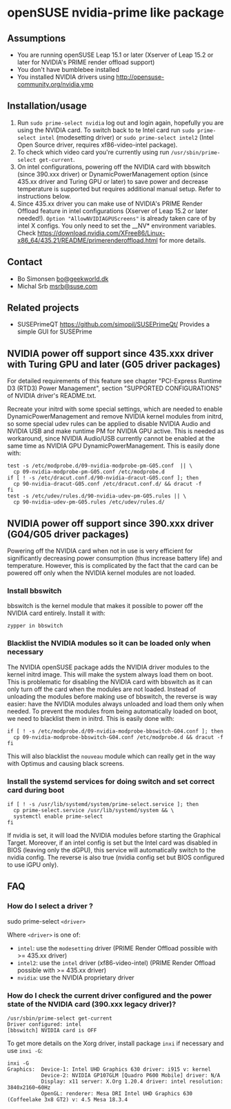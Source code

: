openSUSE nvidia-prime like package
==================================

Assumptions
-----------

* You are running openSUSE Leap 15.1 or later (Xserver of Leap 15.2 or later for NVIDIA's PRIME render offload support)
* You don't have bumblebee installed
* You installed NVIDIA drivers using http://opensuse-community.org/nvidia.ymp

Installation/usage
------------------

1. Run `sudo prime-select nvidia` log out and login again, hopefully you are
   using the NVIDIA card. To switch back to te Intel card run `sudo prime-select intel` (modesetting driver) or 
   `sudo prime-select intel2` (Intel Open Source driver, requires xf86-video-intel package).
2. To check which video card you're currently using run `/usr/sbin/prime-select get-current`.
3. On intel configurations, powering off the NVIDIA card with bbswitch (since 390.xxx driver) or DynamicPowerManagement option (since 435.xx driver and Turing GPU or later) to save power and decrease temperature is supported but requires additional manual setup. Refer to instructions below.
4. Since 435.xx driver you can make use of NVIDIA's PRIME Render Offload feature in intel configurations (Xserver of Leap 15.2 or later needed!). `Option "AllowNVIDIAGPUScreens"` is already taken care of by intel X configs. You only need to set the __NV* environment variables. Check <https://download.nvidia.com/XFree86/Linux-x86_64/435.21/README/primerenderoffload.html> for more details.

Contact
-------

* Bo Simonsen <bo@geekworld.dk>
* Michal Srb <msrb@suse.com>

Related projects
----------------

* SUSEPrimeQT <https://github.com/simopil/SUSEPrimeQt/> Provides a simple GUI for SUSEPrime

NVIDIA power off support since 435.xxx driver with Turing GPU and later (G05 driver packages)
----------------------------------------------------------------------------------------------

For detailed requirements of this feature see chapter "PCI-Express Runtime D3 (RTD3) Power Management", section "SUPPORTED CONFIGURATIONS" of NVIDIA driver's README.txt.

Recreate your initrd with some special settings, which are needed to enable DynamicPowerManagement and remove NVIDIA kernel modules from initrd, so some special udev rules can be applied to disable NVIDIA Audio and NVIDIA USB and make runtime PM for NVIDIA GPU active. This is needed as workaround, since NVIDIA Audio/USB currently cannot be enabled at the same time as NVIDIA GPU DynamicPowerManagement. This is easily done with:

```
test -s /etc/modprobe.d/09-nvidia-modprobe-pm-G05.conf  || \
  cp 09-nvidia-modprobe-pm-G05.conf /etc/modprobe.d
if [ ! -s /etc/dracut.conf.d/90-nvidia-dracut-G05.conf ]; then
  cp 90-nvidia-dracut-G05.conf /etc/dracut.conf.d/ && dracut -f
fi
test -s /etc/udev/rules.d/90-nvidia-udev-pm-G05.rules || \
  cp 90-nvidia-udev-pm-G05.rules /etc/udev/rules.d/
```

NVIDIA power off support since 390.xxx driver (G04/G05 driver packages)
-----------------------------------------------------------------------

Powering off the NVIDIA card when not in use is very efficient for significantly decreasing power consumption (thus increase battery life) and temperature. However, this is complicated by the fact that the card can be powered off
only when the NVIDIA kernel modules are not loaded.

### Install bbswitch

bbswitch is the kernel module that makes it possible to power off the NVIDIA card entirely.
Install it with:

```
zypper in bbswitch
```

### Blacklist the NVIDIA modules so it can be loaded only when necessary

The NVIDIA openSUSE package adds the NVIDIA driver modules to the kernel initrd image. This will make the system always load them on boot. This is problematic for disabling the NVIDIA card with bbswitch as it can only turn off the card when the modules are not loaded. Instead of unloading the modules before making use of bbswitch, the reverse is way easier: have the NVIDIA modules always unloaded and load them only when needed.
To prevent the modules from being automatically loaded on boot, we need to blacklist them in initrd.
This is easily done with:

```
if [ ! -s /etc/modprobe.d/09-nvidia-modprobe-bbswitch-G04.conf ]; then
  cp 09-nvidia-modprobe-bbswitch-G04.conf /etc/modprobe.d && dracut -f
fi
```

This will also blacklist the `nouveau` module which can really get in the way with Optimus and causing black screens.

### Install the systemd services for doing switch and set correct card during boot

```
if [ ! -s /usr/lib/systemd/system/prime-select.service ]; then
  cp prime-select.service /usr/lib/systemd/system && \
  systemctl enable prime-select
fi
```

If nvidia is set, it will load the NVIDIA modules before starting the Graphical Target.
Moreover, if an intel config is set but the Intel card was disabled in BIOS (leaving only the dGPU), this service will automatically switch to the nvidia config.
The reverse is also true (nvidia config set but BIOS configured to use iGPU only).


## FAQ

### How do I select a driver ?

sudo prime-select `<driver>`

Where `<driver>` is one of:

- `intel`: use the `modesetting` driver (PRIME Render Offload possible with >= 435.xx driver)
- `intel2`: use the `intel` driver (xf86-video-intel) (PRIME Render Offload possible with >= 435.xx driver)
- `nvidia`: use the NVIDIA proprietary driver


### How do I check the current driver configured and the power state of the NVIDIA card (390.xxx legacy driver)?

```
/usr/sbin/prime-select get-current
Driver configured: intel
[bbswitch] NVIDIA card is OFF
```

To get more details on the Xorg driver, install package `inxi` if necessary and use `inxi -G`:

```
inxi -G
Graphics:  Device-1: Intel UHD Graphics 630 driver: i915 v: kernel 
           Device-2: NVIDIA GP107GLM [Quadro P600 Mobile] driver: N/A 
           Display: x11 server: X.Org 1.20.4 driver: intel resolution: 3840x2160~60Hz 
           OpenGL: renderer: Mesa DRI Intel UHD Graphics 630 (Coffeelake 3x8 GT2) v: 4.5 Mesa 18.3.4
```
